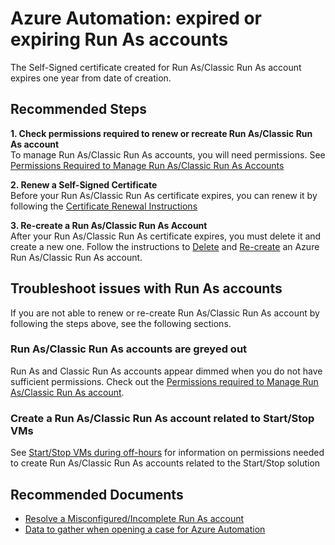 <properties
  pagetitle="Azure Automation: expired or expiring Run As accounts "
  service="microsoft.automation"
  resource="automationaccounts"
  ms.author="riyadav"
  selfhelptype="Generic"
  supporttopicids="32628007,32628011,32635010,32635015,32782940"
  resourcetags=""
  productpesids="15607"
  cloudenvironments="blackforest,fairfax,public,usnat,ussec,mooncake"
  disableclouds=""
  articleid="fbf1c295-d499-4593-bfa9-c41bf607f19c"
  ownershipid="Compute_Automation" />
# Azure Automation: expired or expiring Run As accounts 
The Self-Signed certificate created for Run As/Classic Run As account expires one year from date of creation. 

## **Recommended Steps**

**1. Check permissions required to renew or recreate Run As/Classic Run As account**<br>
To manage Run As/Classic Run As accounts, you will need permissions. See [Permissions Required to Manage Run As/Classic Run As Accounts](https://docs.microsoft.com/azure/automation/automation-security-overview#permissions)

**2. Renew a Self-Signed Certificate**<br>
Before your Run As/Classic Run As certificate expires, you can renew it by following the [Certificate Renewal Instructions](https://docs.microsoft.com/azure/automation/manage-runas-account#cert-renewal)

**3. Re-create a Run As/Classic Run As Account**<br>
After your Run As/Classic Run As certificate expires, you must delete it and create a new one. Follow the instructions to [Delete](https://docs.microsoft.com/azure/automation/delete-run-as-account) and [Re-create](https://docs.microsoft.com/azure/automation/create-run-as-account) an Azure Run As/Classic Run As account.


## Troubleshoot issues with Run As accounts
If you are not able to renew or re-create Run As/Classic Run As account by following the steps above, see the following sections.

### **Run As/Classic Run As accounts are greyed out**
Run As and Classic Run As accounts appear dimmed when you do not have sufficient permissions. Check out the [Permissions required to Manage Run As/Classic Run As account](https://docs.microsoft.com/azure/automation/automation-security-overview#permissions).

### **Create a Run As/Classic Run As account related to Start/Stop VMs**
See [Start/Stop VMs during off-hours](https://docs.microsoft.com/azure/automation/automation-solution-vm-management) for information on permissions needed to create Run As/Classic Run As accounts related to the Start/Stop solution

## **Recommended Documents**

* [Resolve a Misconfigured/Incomplete Run As account](https://docs.microsoft.com/azure/automation/manage-runas-account#resolve-misconfiguration-issues-for-run-as-accounts)<br>
* [Data to gather when opening a case for Azure Automation](https://docs.microsoft.com/azure/automation/troubleshoot/collect-data-microsoft-azure-automation-case)
